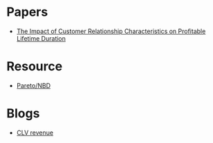 # Papers
* [The Impact of Customer Relationship Characteristics on Profitable Lifetime Duration](https://pdfs.semanticscholar.org/e7e9/6f01cc48e69f028bb68a272399fd4c435933.pdf)

# Resource
* [Pareto/NBD](https://university.custora.com/for-marketers/clv/advanced/pareto-nbd)

# Blogs
* [CLV revenue](https://www.datascience.com/blog/intro-to-predictive-modeling-for-customer-lifetime-value)
